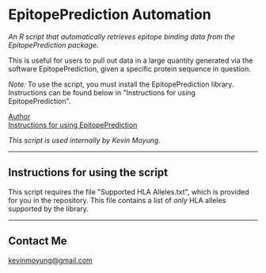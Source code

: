 # EpitopePrediction Automation

_An R script that automatically retrieves epitope binding data from the EpitopePrediction package._

This is useful for users to pull out data in a large quantity generated via the software EpitopePrediction, given a specific protein sequence in question.

_Note:_ To use the script, you must install the EpitopePrediction library. Instructions can be found below in "Instructions for using EpitopePrediction".

[Author](https://github.com/jtextor/epitope-prediction)  
[Instructions for using EpitopePrediction](http://johannes-textor.name/R/epitope-prediction-using-r.html) 

_This script is used internally by Kevin Moyung._

* * * 

## Instructions for using the script

This script requires the file "Supported HLA Alleles.txt", which is provided for you in the repository. This file contains a list of *only* HLA alleles supported by the library.

* * *

## Contact Me

kevinmoyung@gmail.com
